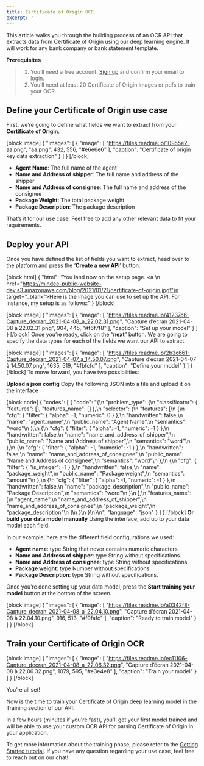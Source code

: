 ```yaml
---
title: Certificate of Origin OCR
excerpt: ''
---
```

This article walks you through the building process of an OCR API that extracts data from Certificate of Origin using our deep learning engine. It will work for any bank company or bank statement template. 

**Prerequisites**
> 1. You’ll need a free account. [Sign up](https://platform.mindee.com/signup) and confirm your email to login.
> 2. You’ll need at least 20 Certificate of Origin images or pdfs to train your OCR.

## Define your Certificate of Origin use case
 

First, we’re going to define what fields we want to extract from your **Certificate of Origin**. 


[block:image]
{
  "images": [
    {
      "image": [
        "https://files.readme.io/10955e2-aa.png",
        "aa.png",
        432,
        556,
        "#e6e6e6"
      ],
      "caption": "Certificate of origin key data extraction"
    }
  ]
}
[/block]
  * **Agent Name**: The full name of the agent 
  *  **Name and Address of shipper**: The full name and address of the shipper  
  *  **Name and Address of consignee**: The full name and address of the consignee  
  *  **Package Weight**: The total package weight
  *  **Package Description**: The package description
 

 

That’s it for our use case. Feel free to add any other relevant data to fit your requirements.

 

 

## Deploy your API
 

Once you have defined the list of fields you want to extract, head over to the platform and press the ‘**Create a new API**’ button.


[block:html]
{
  "html": "You land now on the setup page. <a \n   href=\"https://mindee-public-website-dev.s3.amazonaws.com/blog/2021/01/21/certificate-of-origin.jpg\"\n   target=\"_blank\">Here is the image</a> you can use to set up the API. For instance, my setup is as follows:"
}
[/block]

[block:image]
{
  "images": [
    {
      "image": [
        "https://files.readme.io/41237c6-Capture_decran_2021-04-08_a_22.02.31.png",
        "Capture d’écran 2021-04-08 à 22.02.31.png",
        904,
        445,
        "#f6f7f8"
      ],
      "caption": "Set up your model"
    }
  ]
}
[/block]
Once you’re ready, click on the “**next**” button. We are going to specify the data types for each of the fields we want our API to extract.


[block:image]
{
  "images": [
    {
      "image": [
        "https://files.readme.io/2b3c661-Capture_decran_2021-04-07_a_14.50.07.png",
        "Capture d’écran 2021-04-07 à 14.50.07.png",
        1635,
        519,
        "#fbfcfd"
      ],
      "caption": "Define your model"
    }
  ]
}
[/block]
To move forward, you have two possibilities:

**Upload a json config**
Copy the following JSON into a file and upload it on the interface


[block:code]
{
  "codes": [
    {
      "code": "{\n  \"problem_type\": {\n    \"classificator\": { \"features\": [], \"features_name\": [] },\n    \"selector\": {\n      \"features\": [\n        {\n          \"cfg\": { \"filter\": { \"alpha\": -1, \"numeric\": 0 } },\n          \"handwritten\": false,\n          \"name\": \"agent_name\",\n          \"public_name\": \"Agent Name\",\n          \"semantics\": \"word\"\n        },\n        {\n          \"cfg\": { \"filter\": { \"alpha\": -1, \"numeric\": -1 } },\n          \"handwritten\": false,\n          \"name\": \"name_and_address_of_shipper\",\n          \"public_name\": \"Name and Address of shipper\",\n          \"semantics\": \"word\"\n        },\n        {\n          \"cfg\": { \"filter\": { \"alpha\": -1, \"numeric\": -1 } },\n          \"handwritten\": false,\n          \"name\": \"name_and_address_of_consignee\",\n          \"public_name\": \"Name and Address of consignee\",\n          \"semantics\": \"word\"\n        },\n        {\n          \"cfg\": { \"filter\": { \"is_integer\": -1 } },\n          \"handwritten\": false,\n          \"name\": \"package_weight\",\n          \"public_name\": \"Package weight\",\n          \"semantics\": \"amount\"\n        },\n        {\n          \"cfg\": { \"filter\": { \"alpha\": -1, \"numeric\": -1 } },\n          \"handwritten\": false,\n          \"name\": \"package_description\",\n          \"public_name\": \"Package Description\",\n          \"semantics\": \"word\"\n        }\n      ],\n      \"features_name\": [\n        \"agent_name\",\n        \"name_and_address_of_shipper\",\n        \"name_and_address_of_consignee\",\n        \"package_weight\",\n        \"package_description\"\n      ]\n    }\n  }\n}\n",
      "language": "json"
    }
  ]
}
[/block]
**Or build your data model manually**
Using the interface, add up to your data model each field.

In our example, here are the different field configurations we used:

  * **Agent name**: type String that never contains numeric characters.
  * **Name and Address of shipper**: type String without specifications. 
  * **Name and Address of consignee**: type String without specifications. 
  * **Package weight**: type Number without specifications. 
  * **Package Description**: type String without specifications. 
  
 

 

Once you’re done setting up your data model, press the **Start training your model**  button at the bottom of the screen.


[block:image]
{
  "images": [
    {
      "image": [
        "https://files.readme.io/a0342f8-Capture_decran_2021-04-08_a_22.04.10.png",
        "Capture d’écran 2021-04-08 à 22.04.10.png",
        916,
        513,
        "#f9fafc"
      ],
      "caption": "Ready to train model"
    }
  ]
}
[/block]
## Train your Certificate of Origin OCR
 

 

[block:image]
{
  "images": [
    {
      "image": [
        "https://files.readme.io/ec11106-Capture_decran_2021-04-08_a_22.06.32.png",
        "Capture d’écran 2021-04-08 à 22.06.32.png",
        1079,
        595,
        "#e3e4e8"
      ],
      "caption": "Train your model"
    }
  ]
}
[/block]
 

 

You’re all set! 

 

Now is the time to train your Certificate of Origin deep learning model in the Training section of our API. 

 

In a few hours (minutes if you're fast), you’ll get your first model trained and will be able to use your custom OCR API for parsing Certificate of Origin in your application.

To get more information about the training phase, please refer to the  [Getting Started tutorial](doc:build-your-first-document-parsing-api). If you have any question regarding your use case, feel free to reach out on our chat!